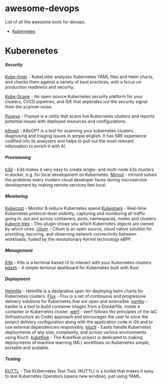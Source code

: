 # awesome-devops
List of all the awesome tools for devops.

* [Kubernetes](#kubernetes)

# Kuberenetes
##### Security
[Kube-linter](https://github.com/stackrox/kube-linter) - KubeLinter analyzes Kubernetes YAML files and Helm charts, and checks them against a variety of best practices, with a focus on production readiness and security.

[Kube-Scape](https://github.com/kubescape/kubescape) - An open-source Kubernetes security platform for your clusters, CI/CD pipelines, and IDE that seperates out the security signal from the scanner noise.

[Popeye](https://popeyecli.io/) - Popeye is a utility that scans live Kubernetes clusters and reports potential issues with deployed resources and configurations.

[k8sgpt](https://k8sgpt.ai/) - K8sGPT is a tool for scanning your kubernetes clusters, diagnosing and triaging issues in simple english. It has SRE experience codified into its analyzers and helps to pull out the most relevant information to enrich it with AI.


##### Provisioning
[k3d](https://k3d.io/v5.7.1/) - k3d makes it very easy to create single- and multi-node k3s clusters in docker, e.g. for local development on Kubernetes.
[Mirrod](https://mirrord.dev/) - mirrord solves the problems every modern cloud developer faces during microservice development by making remote services feel local.

##### Monitoring
[Kubecost](https://www.kubecost.com/) - Monitor & reduce Kubernetes spend
[Kubeshark](https://www.kubeshark.co/) - Real-time Kubernetes protocol-level visibility, capturing and monitoring all traffic going in, out and across containers, pods, namespaces, nodes and clusters.
[kubectl-tree](https://ahmet.im/blog/kubectl-tree/) - This plugin shows you which Kubernetes objects are owned by which ones.
[cilium](https://cilium.io/) - Cilium is an open source, cloud native solution for providing, securing, and observing network connectivity between workloads, fueled by the revolutionary Kernel technology eBPF.

##### Management
[K9s](https://k9scli.io/)  - K9s is a terminal based UI to interact with your Kubernetes clusters
[kdash](https://github.com/kdash-rs/kdash) - A simple terminal dashboard for Kubernetes built with Rust

##### Deployment
[Helmfile](https://helmfile.readthedocs.io/en/latest/) - Helmfile is a declarative spec for deploying helm charts for Kubernetes clusters.
[Flux](https://fluxcd.io/) - Flux is a set of continuous and progressive delivery solutions for Kubernetes that are open and extensible.
[kaniko](https://github.com/GoogleContainerTools/kaniko) - kaniko is a tool to build container images from a Dockerfile, inside a container or Kubernetes cluster.
[werf](https://werf.io/) - werf follows the principles of the IaC (Infrastructure as Code) approach and encourages the user to store the project delivery configuration along with the application code in Git and to use external dependencies responsibly.
[kluctl](https://kluctl.io/) - Easily handle Kubernetes deployments of any size, complexity, and across various environments using Kluctl.
[kubeflow](https://www.kubeflow.org/) - The Kubeflow project is dedicated to making deployments of machine learning (ML) workflows on Kubernetes simple, portable and scalable.


##### Testing
[KUTTL](https://kuttl.dev/) - The KUbernetes Test TooL (KUTTL) is a toolkit that makes it easy to test Kubernetes Operators (opens new window), just using YAML.

